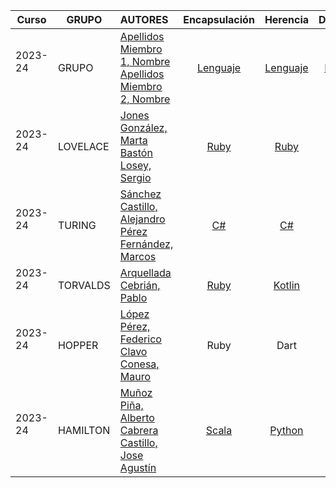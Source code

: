 | Curso | GRUPO | AUTORES  | Encapsulación | Herencia | Delegación  | Inyección  | Anotaciones | Aspectos | Errores | Lambdas |
|---|---|:---|:---:|:---:|:---:|:---:|:---:|:---:|:---:|:---:|
| 2023-24 <br/> <br/> | GRUPO | [Apellidos Miembro 1, Nombre](https://github.com/github_id1) <br/> [Apellidos Miembro 2, Nombre](https://github.com/github_id2) |  [Lenguaje](temas/encapsulacion/lenguaje/)  | [Lenguaje](temas/herencia/lenguaje/) | [Lenguaje](temas/delegacion/lenguaje/) | [Lenguaje](temas/inyeccion/lenguaje/) | [Lenguaje](temas/anotaciones/lenguaje) | [Lenguaje](temas/aspectos/lenguaje) | [Lenguaje](temas/errores/lenguaje) | [Lenguaje](temas/lambdas/lenguaje) |
| 2023-24 <br/> <br/> | LOVELACE | [Jones González, Marta](https://github.com/github_id1) <br/> [Bastón Losey, Sergio](https://github.com/github_id2) |  [Ruby](temas/encapsulacion/lenguaje/Ruby)  | [Ruby](temas/herencia/Ruby/) | [Ruby](temas/delegacion/Ruby/) | [Ruby](temas/inyeccion/Ruby/) | [Ruby](temas/anotaciones/Ruby/) | [Ruby](temas/aspectos/Ruby/) | [Ruby](temas/errores/Ruby/) | [Ruby](temas/lambdas/Ruby/) |
| 2023-24 <br/> <br/> | TURING | [Sánchez Castillo, Alejandro](https://github.com/github_id1) <br/> [Pérez Fernández, Marcos](https://github.com/github_id2) |  [C#](temas/encapsulacion/lenguaje/)  | [C#](temas/herencia/lenguaje/) | [C#](temas/delegacion/lenguaje/) | [C#](temas/inyeccion/lenguaje/) | [C#](temas/anotaciones/lenguaje) | [C#](temas/aspectos/lenguaje) | [C#](temas/errores/lenguaje) | [C#](temas/lambdas/lenguaje) |
| 2023-24 <br/> <br/> | TORVALDS | [Arquellada Cebrián, Pablo](https://github.com/PabloAC04) | [Ruby](temas/abstraccion/ruby/) | [Kotlin](temas/herencia/kotlin/) | [Swift](temas/delegacion/swift/) | [Java](temas/inyeccion/java/) | [Python](temas/anotaciones/python/) | [Scala](temas/aspectos/scala/) | [Rust](temas/errores/rust) | [JavaScript](temas/lambdas/javascript/) |
| 2023-24 <br/> <br/> | HOPPER | [López Pérez, Federico](https://github.com/FedeLo13) <br/> [Clavo Conesa, Mauro](https://github.com/MClavo) |  Ruby  | Dart | Ruby | Java | Java | Java | TypeScript | TypeScript |
| 2023-24 <br/> <br/> | HAMILTON | [Muñoz Piña, Alberto](https://github.com/Alberto-mp) <br/> [Cabrera Castillo, Jose Agustín](https://github.com/JoseAgus7) |  [Scala](temas/encapsulacion/lenguaje/)  | [Python](temas/herencia/lenguaje/) | [C#](temas/delegacion/lenguaje/) | [C#](temas/inyeccion/lenguaje/) | [C#](temas/anotaciones/lenguaje) | [Java](temas/aspectos/lenguaje) | [Kotlin](temas/errores/lenguaje) | [Python](temas/lambdas/lenguaje) |